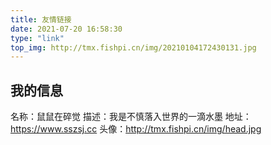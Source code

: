 ```yaml
---
title: 友情链接
date: 2021-07-20 16:58:30
type: "link"
top_img: http://tmx.fishpi.cn/img/20210104172430131.jpg
---
```


## 我的信息
名称：鼠鼠在碎觉
描述：我是不慎落入世界的一滴水墨
地址：https://www.sszsj.cc
头像：http://tmx.fishpi.cn/img/head.jpg